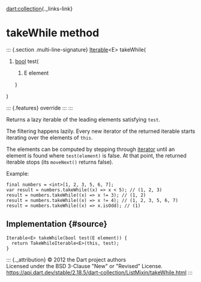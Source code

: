 [dart:collection](../../dart-collection/dart-collection-library){._links-link}

takeWhile method
================

::: {.section .multi-line-signature}
[Iterable](../../dart-core/iterable-class)\<E\> takeWhile(

1.  [bool](../../dart-core/bool-class) test(
    1.  E element

    )

)

::: {.features}
override
:::
:::

Returns a lazy iterable of the leading elements satisfying `test`.

The filtering happens lazily. Every new iterator of the returned
iterable starts iterating over the elements of `this`.

The elements can be computed by stepping through [iterator](iterator)
until an element is found where `test(element)` is false. At that point,
the returned iterable stops (its `moveNext()` returns false).

Example:

``` {.language-dart data-language="dart"}
final numbers = <int>[1, 2, 3, 5, 6, 7];
var result = numbers.takeWhile((x) => x < 5); // (1, 2, 3)
result = numbers.takeWhile((x) => x != 3); // (1, 2)
result = numbers.takeWhile((x) => x != 4); // (1, 2, 3, 5, 6, 7)
result = numbers.takeWhile((x) => x.isOdd); // (1)
```

Implementation {#source}
--------------

``` {.language-dart data-language="dart"}
Iterable<E> takeWhile(bool test(E element)) {
  return TakeWhileIterable<E>(this, test);
}
```

::: {._attribution}
© 2012 the Dart project authors\
Licensed under the BSD 3-Clause \"New\" or \"Revised\" License.\
<https://api.dart.dev/stable/2.18.5/dart-collection/ListMixin/takeWhile.html>
:::
